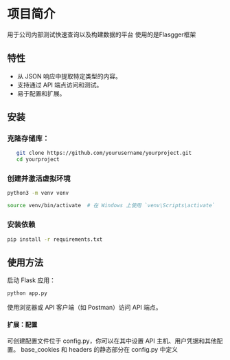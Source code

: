 # 项目简介

用于公司内部测试快速查询以及构建数据的平台
使用的是Flasgger框架

## 特性

- 从 JSON 响应中提取特定类型的内容。
- 支持通过 API 端点访问和测试。
- 易于配置和扩展。

## 安装

### 克隆存储库：

```bash
   git clone https://github.com/yourusername/yourproject.git
   cd yourproject
```
### 创建并激活虚拟环境
```bash
python3 -m venv venv
```
```bash
source venv/bin/activate  # 在 Windows 上使用 `venv\Scripts\activate`
```

### 安装依赖
```bash
pip install -r requirements.txt
```
## 使用方法
启动 Flask 应用：
```bash
python app.py
```
使用浏览器或 API 客户端（如 Postman）访问 API 端点。


#### 扩展：配置
可创建配置文件位于 config.py，你可以在其中设置 API 主机、用户凭据和其他配置。
base_cookies 和 headers 的静态部分在 config.py 中定义


